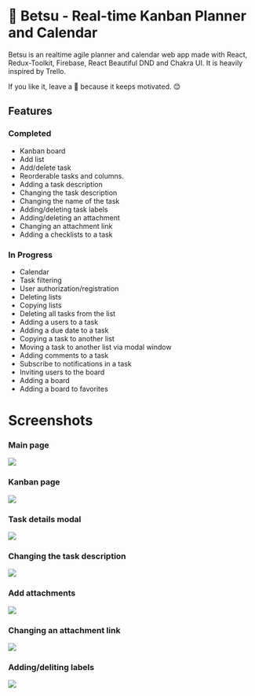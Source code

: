 # 🎇 Betsu - Real-time Kanban Planner and Calendar
Betsu is an realtime agile planner and calendar web app made with React, Redux-Toolkit, Firebase, React Beautiful DND and Chakra UI. It is heavily inspired by Trello.

If you like it, leave a 🌟 because it keeps  motivated. 😊

## Features

### Completed
- Kanban board
- Add list
- Add/delete task
- Reorderable tasks and columns.
- Adding a task description
- Changing the task description
- Changing the name of the task
- Adding/deleting task labels
- Adding/deleting an attachment
- Changing an attachment link
- Adding a checklists to a task

### In Progress
- Calendar
- Task filtering
- User authorization/registration
- Deleting lists
- Copying lists
- Deleting all tasks from the list
- Adding a users to a task
- Adding a due date to a task
- Copying a task to another list
- Moving a task to another list via modal window
- Adding comments to a task
- Subscribe to notifications in a task
- Inviting users to the board
- Adding a board
- Adding a board to favorites

# Screenshots

### Main page
<img src='https://i2.paste.pics/085c50e6d555a38489e7f56827845923.png' />

### Kanban page
<img src='https://i2.paste.pics/bf81f0d315644fd4ba4c6c8a02d02f2f.png' />

### Task details modal
<img src='https://i2.paste.pics/P4NWB.png' />

### Changing the task description
<img src='https://i2.paste.pics/27c7c545cd5fa4d2d99956305a1e0ab6.png' />

### Add attachments
<img src='https://i2.paste.pics/c760bef327811df0e61c37e26aa74b6b.png' />

### Changing an attachment link
<img src='https://i2.paste.pics/ba1592d1533d5b7812facfd7239b486a.png' />

### Adding/deliting labels
<img src='https://i2.paste.pics/659eff744e4d6c5a29df942b9409bc94.png' />

